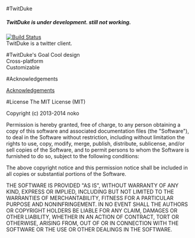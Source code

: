#TwitDuke
##### TwitDuke is under development. still not working.
[![Build Status](https://travis-ci.org/nokok/TwitDuke.svg?branch=master)](https://travis-ci.org/nokok/TwitDuke)  
TwitDuke is a twitter client.  

#TwitDuke's Goal
Cool design  
Cross-platform  
Customizable

#Acknowledgements

[Acknowledgements](https://github.com/nokok/TwitDuke/blob/master/acknowledgements.md)

#License
The MIT License (MIT)

Copyright (c) 2013-2014 noko

Permission is hereby granted, free of charge, to any person obtaining a copy
of this software and associated documentation files (the "Software"), to deal
in the Software without restriction, including without limitation the rights
to use, copy, modify, merge, publish, distribute, sublicense, and/or sell
copies of the Software, and to permit persons to whom the Software is
furnished to do so, subject to the following conditions:

The above copyright notice and this permission notice shall be included in
all copies or substantial portions of the Software.

THE SOFTWARE IS PROVIDED "AS IS", WITHOUT WARRANTY OF ANY KIND, EXPRESS OR
IMPLIED, INCLUDING BUT NOT LIMITED TO THE WARRANTIES OF MERCHANTABILITY,
FITNESS FOR A PARTICULAR PURPOSE AND NONINFRINGEMENT. IN NO EVENT SHALL THE
AUTHORS OR COPYRIGHT HOLDERS BE LIABLE FOR ANY CLAIM, DAMAGES OR OTHER
LIABILITY, WHETHER IN AN ACTION OF CONTRACT, TORT OR OTHERWISE, ARISING FROM,
OUT OF OR IN CONNECTION WITH THE SOFTWARE OR THE USE OR OTHER DEALINGS IN
THE SOFTWARE.
